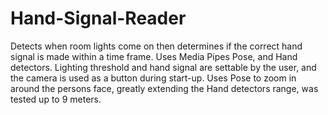 # Hand-Signal-Reader

Detects when room lights come on then determines if the correct hand signal is made within a time frame. Uses Media Pipes Pose, and Hand detectors. Lighting threshold and hand signal are settable by the user, and the camera is used as a button during start-up. Uses Pose to zoom in around the persons face, greatly extending the Hand detectors range, was tested up to 9 meters.  



